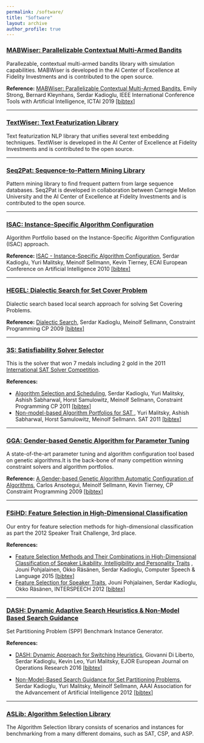 ```yaml
---
permalink: /software/
title: "Software"
layout: archive
author_profile: true
---
```


### [MABWiser: Parallelizable Contextual Multi-Armed Bandits](https://github.com/fidelity/mabwiser)
Parallezable, contextual multi-armed bandits library with simulation capabilities. MABWiser is developed in the AI Center of Excellence at Fidelity Investments and is contributed to the open source.



**Reference:** [MABWiser: Parallelizable Contextual Multi-Armed Bandits](https://sites.google.com/site/serdrk/publications), Emily Strong, Bernard Kleynhans, Serdar Kadioglu, IEEE International Conference Tools with Artificial Intelligence, ICTAI 2019 [[bibtex]](https://dblp.org/rec/bibtex/conf/ictai/StrongKK19)

---

### [TextWiser: Text Featurization Library](https://github.com/fidelity/textwiser)
Text featurization NLP library that unifies several text embedding techniques. TextWiser is developed in the AI Center of Excellence at Fidelity Investments and is contributed to the open source.

---

### [Seq2Pat: Sequence-to-Pattern Mining Library](https://github.com/fidelity/seq2pat)
Pattern mining library to find frequent pattern from large sequence databases. Seq2Pat is developed in collaboration between Carnegie Mellon University and the AI Center of Excellence at Fidelity Investments and is contributed to the open source.

---

### [ISAC: Instance-Specific Algorithm Configuration](https://sites.google.com/site/yurimalitsky/downloads)
Algorithm Portfolio based on the Instance-Specific Algorithm Configuration (ISAC) approach. 



**Reference:**  [ISAC - Instance-Specific Algorithm Configuration](http://www.google.com/url?q=http%3A%2F%2Fwww.booksonline.iospress.nl%2FContent%2FView.aspx%3Fpiid%3D17848&sa=D&sntz=1&usg=AFrqEzeiiNOrkK76lSf13NJZvvEs7io-KA), Serdar Kadioglu, Yuri Malitsky, Meinolf Sellmann, Kevin Tierney, ECAI European Conference on Artificial Intelligence 2010 [[bibtex]](https://dblp.org/rec/bibtex/conf/ecai/KadiogluMST10)

---

### [HEGEL: Dialectic Search for Set Cover Problem](https://github.com/skadio/hegel)
Dialectic search based local search approach for solving Set Covering Problems. 



**Reference:** [Dialectic Search](https://link.springer.com/chapter/10.1007/978-3-642-04244-7_39), Serdar Kadioglu, Meinolf Sellmann, Constraint Programming CP 2009 [[bibtex]](https://dblp.org/rec/bibtex/conf/cp/KadiogluS09)

---

### [3S: Satisfiability Solver Selector](https://sites.google.com/site/yurimalitsky/downloads)
This is the solver that won 7 medals including 2 gold in the 2011 [International SAT Solver Competition](http://www.satcompetition.org/).



**References:** 

* [Algorithm Selection and Scheduling](http://www.google.com/url?q=http%3A%2F%2Fwww.springerlink.com%2Fcontent%2Fv8mg1p4375646226%2F&sa=D&sntz=1&usg=AFrqEzdylNDhS7WpXQ5dWV6OrkWui6JQ8g), Serdar Kadioglu, Yuri Malitsky, Ashish Sabharwal, Horst Samulowitz, Meinolf Sellmann, Constraint Programming CP 2011 [[bibtex]](https://dblp.org/rec/bibtex/conf/cp/KadiogluMSSS11)
* [Non-model-based Algorithm Portfolios for SAT ](http://link.springer.com/chapter/10.1007%2F978-3-642-21581-0_33), Yuri Malitsky, Ashish Sabharwal, Horst Samulowitz, Meinolf Sellmann. SAT 2011 [[bibtex]](https://dblp.org/rec/bibtex/conf/aaai/KadiogluMS12)

---

### [GGA: Gender-based Genetic Algorithm for Parameter Tuning ](https://sites.google.com/)
A state-of-the-art parameter tuning and algorithm configuration tool based on genetic algorithms.It is the back-bone of many competition winning constraint solvers and algorithm portfolios.



**Reference:** [A Gender-based Genetic Algorithm Automatic Configuration of Algorithms](http://link.springer.com/chapter/10.1007%2F978-3-642-04244-7_14), Carlos Ansotegui, Meinolf Sellmann, Kevin Tierney, CP Constraint Programming 2009 [[bibtex]](https://dblp.org/rec/bibtex/conf/cp/AnsoteguiST09)

---

### [FSiHD: Feature Selection ](https://sites.google.com/site/serdrk/goog_160393962)[in High-Dimensional Classification](http://users.spa.aalto.fi/jpohjala/featureselection/)
Our entry for feature selection methods for high-dimensional classification as part the 2012 Speaker Trait Challenge, 3rd place.



**References:** 

* [Feature Selection Methods and Their Combinations in High-Dimensional Classification of Speaker Likability, Intelligibility and Personality Traits](https://www.sciencedirect.com/science/article/abs/pii/S0885230813001113) , Jouni Pohjalainen, Okko Räsänen, Serdar Kadioglu, Computer Speech & Language 2015 [[bibtex]](http://dblp.uni-trier.de/rec/bibtex/journals/csl/PohjalainenRK15)
* [Feature Selection for Speaker Traits](https://users.aalto.fi/~jpohjala/publications/is12stc.pdf), Jouni Pohjalainen, Serdar Kadioglu, Okko Räsänen, INTERSPEECH 2012 [[bibtex]](http://dblp.uni-trier.de/rec/bibtex/conf/interspeech/PohjalainenKR12)

---

### [DASH: Dynamic Adaptive Search Heuristics & Non-Model Based Search Guidance](https://github.com/skadio/set-partitioning-instance-generator)
Set Partitioning Problem (SPP) Benchmark Instance Generator.



**References:** 

* [DASH: Dynamic Approach for Switching Heuristics](http://link.springer.com/article/10.1007%2Fs10601-015-9211-0), Giovanni Di Liberto, Serdar Kadioglu, Kevin Leo, Yuri Malitsky, EJOR European Journal on Operations Research 2016 [[bibtex]](http://dblp.uni-trier.de/rec/bibtex/journals/eor/LibertoKLM16)

* [Non-Model-Based Search Guidance for Set Partitioning Problems](http://www.aaai.org/ocs/index.php/AAAI/AAAI12/paper/view/5082), Serdar Kadioglu, Yuri Malitsky, Meinolf Sellmann, AAAI Association for the Advancement of Artificial Intelligence 2012 [[bibtex]](http://dblp.uni-trier.de/rec/bibtex/conf/aaai/KadiogluMS12)

---

### [ASLib: Algorithm Selection Library](https://github.com/coseal/aslib_data) 
The Algorithm Selection library consists of scenarios and instances for benchmarking from a many different domains, such as SAT, CSP, and ASP. 